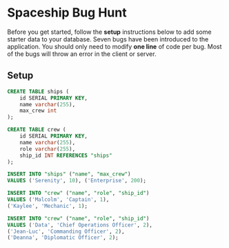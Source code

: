 # Spaceship Bug Hunt

Before you get started, follow the **setup** instructions below to add some starter data to your database. Seven bugs have been introduced to the application. You should only need to modify **one line** of code per bug. Most of the bugs will throw an error in the client or server.

## Setup

```SQL
CREATE TABLE ships (
    id SERIAL PRIMARY KEY,
    name varchar(255),
    max_crew int
);

CREATE TABLE crew (
    id SERIAL PRIMARY KEY,
    name varchar(255),
    role varchar(255),
    ship_id INT REFERENCES "ships"
);

INSERT INTO "ships" ("name", "max_crew")
VALUES ('Serenity', 10), ('Enterprise', 200);

INSERT INTO "crew" ("name", "role", "ship_id")
VALUES ('Malcolm', 'Captain', 1),
('Kaylee', 'Mechanic', 1);

INSERT INTO "crew" ("name", "role", "ship_id")
VALUES ('Data', 'Chief Operations Officer', 2),
('Jean-Luc', 'Commanding Officer', 2),
('Deanna', 'Diplomatic Officer', 2);
```
